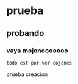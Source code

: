 # prueba
## probando
###  vaya mojonooooooo
<!DOCTYPE html>
<html>
<head>
<meta charset="utf-8">
<title>vamos a ver  </title>
</head>
<body>

    todo est por ver cojones

</body>
</html>
 prueba creacion
